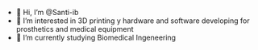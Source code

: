 - 👋 Hi, I’m @Santi-ib
- 👀 I’m interested in 3D printing y hardware and software developing for prosthetics and medical equipment 
- 🌱 I’m currently studying Biomedical Ingeneering

<!---
Santi-ib/Santi-ib is a ✨ special ✨ repository because its `README.md` (this file) appears on your GitHub profile.
You can click the Preview link to take a look at your changes.
--->
